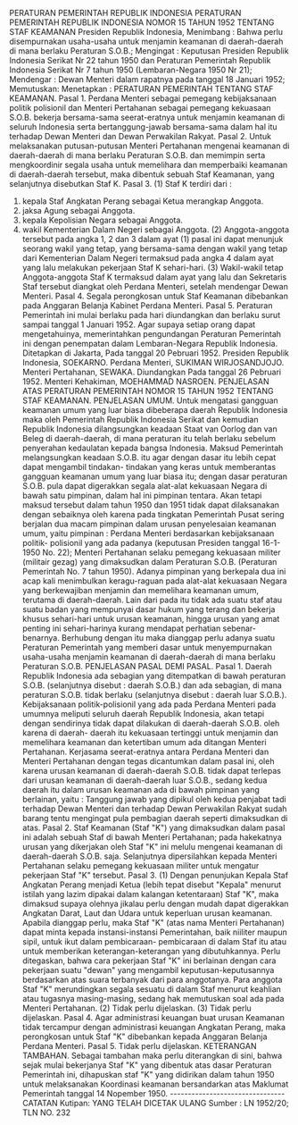  PERATURAN PEMERINTAH REPUBLIK INDONESIA PERATURAN PEMERINTAH REPUBLIK INDONESIA NOMOR 15 TAHUN 1952 TENTANG STAF KEAMANAN Presiden Republik Indonesia,
Menimbang :
 Bahwa perlu disempurnakan usaha-usaha untuk menjamin keamanan di daerah-daerah di mana berlaku Peraturan S.O.B.;
Mengingat :
 Keputusan Presiden Republik Indonesia Serikat Nr 22 tahun 1950 dan Peraturan Pemerintah Republik Indonesia Serikat Nr 7 tahun 1950 (Lembaran-Negara 1950 Nr 21); Mendengar : Dewan Menteri dalam rapatnya pada tanggal 18 Januari 1952; Memutuskan: Menetapkan : PERATURAN PEMERINTAH TENTANG STAF KEAMANAN. Pasal 1. Perdana Menteri sebagai pemegang kebijaksanaan politik polisionil dan Menteri Pertahanan sebagai pemegang kekuasaan S.O.B. bekerja bersama-sama seerat-eratnya untuk menjamin keamanan di seluruh Indonesia serta bertanggung-jawab bersama-sama dalam hal itu terhadap Dewan Menteri dan Dewan Perwakilan Rakyat. Pasal 2. Untuk melaksanakan putusan-putusan Menteri Pertahanan mengenai keamanan di daerah-daerah di mana berlaku Peraturan S.O.B. dan memimpin serta mengkoordinir segala usaha untuk memelihara dan memperbaiki keamanan di daerah-daerah tersebut, maka dibentuk sebuah Staf Keamanan, yang selanjutnya disebutkan Staf K. Pasal 3.
(1) Staf K terdiri dari :
1. kepala Staf Angkatan Perang sebagai Ketua merangkap Anggota.
2. jaksa Agung sebagai Anggota.
3. kepala Kepolisian Negara sebagai Anggota.
4. wakil Kementerian Dalam Negeri sebagai Anggota.
(2) Anggota-anggota tersebut pada angka 1, 2 dan 3 dalam ayat (1) pasal ini dapat menunjuk seorang wakil yang tetap, yang bersama-sama dengan wakil yang tetap dari Kementerian Dalam Negeri termaksud pada angka 4 dalam ayat yang lalu melakukan pekerjaan Staf K sehari-hari.
(3) Wakil-wakil tetap Anggota-anggota Staf K termaksud dalam ayat yang lalu dan Sekretaris Staf tersebut diangkat oleh Perdana Menteri, setelah mendengar Dewan Menteri. Pasal 4. Segala perongkosan untuk Staf Keamanan dibebankan pada Anggaran Belanja Kabinet Perdana Menteri. Pasal 5. Peraturan Pemerintah ini mulai berlaku pada hari diundangkan dan berlaku surut sampai tanggal 1 Januari 1952. Agar supaya setiap orang dapat mengetahuinya, memerintahkan pengundangan Peraturan Pemerintah ini dengan penempatan dalam Lembaran-Negara Republik Indonesia. Ditetapkan di Jakarta, Pada tanggal 20 Pebruari 1952. Presiden Republik Indonesia, SOEKARNO. Perdana Menteri, SUKIMAN WIRJOSANDJOJO. Menteri Pertahanan, SEWAKA. Diundangkan Pada tanggal 26 Pebruari 1952. Menteri Kehakiman, MOEHAMMAD NASROEN. PENJELASAN ATAS PERATURAN PEMERINTAH NOMOR 15 TAHUN 1952 TENTANG STAF KEAMANAN. PENJELASAN UMUM. Untuk mengatasi gangguan keamanan umum yang luar biasa dibeberapa daerah Republik Indonesia maka oleh Pemerintah Republik Indonesia Serikat dan kemudian Republik Indonesia dilangsungkan keadaan Staat van Oorlog dan van Beleg di daerah-daerah, di mana peraturan itu telah berlaku sebelum penyerahan kedaulatan kepada bangsa Indonesia. Maksud Pemerintah melangsungkan keadaan S.O.B. itu agar dengan dasar itu lebih cepat dapat mengambil tindakan- tindakan yang keras untuk memberantas gangguan keamanan umum yang luar biasa itu; dengan dasar peraturan S.O.B. pula dapat digerakkan segala alat-alat kekuasaan Negara di bawah satu pimpinan, dalam hal ini pimpinan tentara. Akan tetapi maksud tersebut dalam tahun 1950 dan 1951 tidak dapat dilaksanakan dengan sebaiknya oleh karena pada tingkatan Pemerintah Pusat sering berjalan dua macam pimpinan dalam urusan penyelesaian keamanan umum, yaitu pimpinan : Perdana Menteri berdasarkan kebijaksanaan politik- polisionil yang ada padanya (keputusan Presiden tanggal 16-1- 1950 No. 22); Menteri Pertahanan selaku pemegang kekuasaan militer (militair gezag) yang dimaksudkan dalam Peraturan S.O.B. (Peraturan Pemerintah No. 7 tahun 1950). Adanya pimpinan yang berkepala dua ini acap kali menimbulkan keragu-raguan pada alat-alat kekuasaan Negara yang berkewajiban menjamin dan memelihara keamanan umum, terutama di daerah-daerah. Lain dari pada itu tidak ada suatu staf atau suatu badan yang mempunyai dasar hukum yang terang dan bekerja khusus sehari-hari untuk urusan keamanan, hingga urusan yang amat penting ini sehari-harinya kurang mendapat perhatian sebenar-benarnya. Berhubung dengan itu maka dianggap perlu adanya suatu Peraturan Pemerintah yang memberi dasar untuk menyempurnakan usaha-usaha menjamin keamanan di daerah-daerah di mana berlaku Peraturan S.O.B. PENJELASAN PASAL DEMI PASAL. Pasal 1. Daerah Republik Indonesia ada sebagian yang ditempatkan di bawah peraturan S.O.B. (selanjutnya disebut : daerah S.O.B.) dan ada sebagian, di mana peraturan S.O.B. tidak berlaku (selanjutnya disebut : daerah luar S.O.B.). Kebijaksanaan politik-polisionil yang ada pada Perdana Menteri pada umumnya meliputi seluruh daerah Republik Indonesia, akan tetapi dengan sendirinya tidak dapat dilakukan di daerah-daerah S.O.B. oleh karena di daerah- daerah itu kekuasaan tertinggi untuk menjamin dan memelihara keamanan dan ketertiban umum ada ditangan Menteri Pertahanan. Kerjasama seerat-eratnya antara Perdana Menteri dan Menteri Pertahanan dengan tegas dicantumkan dalam pasal ini, oleh karena urusan keamanan di daerah-daerah S.O.B. tidak dapat terlepas dari urusan keamanan di daerah-daerah luar S.O.B., sedang kedua daerah itu dalam urusan keamanan ada di bawah pimpinan yang berlainan, yaitu : Tanggung jawab yang dipikul oleh kedua penjabat tadi terhadap Dewan Menteri dan terhadap Dewan Perwakilan Rakyat sudah barang tentu mengingat pula pembagian daerah seperti dimaksudkan di atas. Pasal 2. Staf Keamanan (Staf "K") yang dimaksudkan dalam pasal ini adalah sebuah Staf di bawah Menteri Pertahanan; pada hakekatnya urusan yang dikerjakan oleh Staf "K" ini melulu mengenai keamanan di daerah-daerah S.O.B. saja. Selanjutnya dipersilahkan kepada Menteri Pertahanan selaku pemegang kekuasaan militer untuk mengatur pekerjaan Staf "K" tersebut. Pasal 3. (1) Dengan penunjukan Kepala Staf Angkatan Perang menjadi Ketua (lebih tepat disebut "Kepala" menurut istilah yang lazim dipakai dalam kalangan ketentaraan) Staf "K", maka dimaksud supaya olehnya jikalau perlu dengan mudah dapat digerakkan Angkatan Darat, Laut dan Udara untuk keperluan urusan keamanan. Apabila dianggap perlu, maka Staf "K" (atas nama Menteri Pertahanan) dapat minta kepada instansi-instansi Pemerintahan, baik niiliter maupun sipil, untuk ikut dalam pembicaraan- pembicaraan di dalam Staf itu atau untuk memberikan keterangan-keterangan yang dibutuhkannya. Perlu ditegaskan, bahwa cara pekerjaan Staf "K" ini berlainan dengan cara pekerjaan suatu "dewan" yang mengambil keputusan-keputusannya berdasarkan atas suara terbanyak dari para anggotanya. Para anggota Staf "K" merundingkan segala sesuatu di dalam Staf menurut keahlian atau tugasnya masing-masing, sedang hak memutuskan soal ada pada Menteri Pertahanan.
(2) Tidak perlu dijelaskan.
(3) Tidak perlu dijelaskan. Pasal 4. Agar administrasi keuangan buat urusan Keamanan tidak tercampur dengan administrasi keuangan Angkatan Perang, maka perongkosan untuk Staf "K" dibebankan kepada Anggaran Belanja Perdana Menteri. Pasal 5. Tidak perlu dijelaskan. KETERANGAN TAMBAHAN. Sebagai tambahan maka perlu diterangkan di sini, bahwa sejak mulai bekerjanya Staf "K" yang dibentuk atas dasar Peraturan Pemerintah ini, dihapuskan staf "K" yang didirikan dalam tahun 1950 untuk melaksanakan Koordinasi keamanan bersandarkan atas Maklumat Pemerintah tanggal 14 Nopember 1950. -------------------------------- CATATAN Kutipan: YANG TELAH DICETAK ULANG Sumber : LN 1952/20; TLN NO. 232